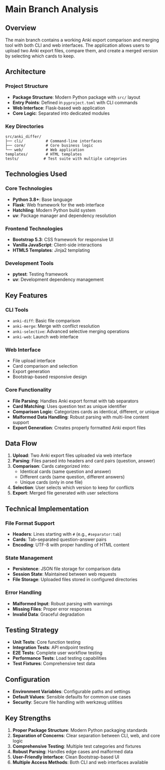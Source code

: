 # Main Branch Analysis

## Overview
The main branch contains a working Anki export comparison and merging tool with both CLI and web interfaces. The application allows users to upload two Anki export files, compare them, and create a merged version by selecting which cards to keep.

## Architecture

### Project Structure
- **Package Structure**: Modern Python package with `src/` layout
- **Entry Points**: Defined in `pyproject.toml` with CLI commands
- **Web Interface**: Flask-based web application
- **Core Logic**: Separated into dedicated modules

### Key Directories
```
src/anki_differ/
├── cli/          # Command-line interfaces
├── core/         # Core business logic
└── web/          # Web application
templates/        # HTML templates
tests/           # Test suite with multiple categories
```

## Technologies Used

### Core Technologies
- **Python 3.8+**: Base language
- **Flask**: Web framework for the web interface
- **Hatchling**: Modern Python build system
- **uv**: Package manager and dependency resolution

### Frontend Technologies
- **Bootstrap 5.3**: CSS framework for responsive UI
- **Vanilla JavaScript**: Client-side interactions
- **HTML5 Templates**: Jinja2 templating

### Development Tools
- **pytest**: Testing framework
- **uv**: Development dependency management

## Key Features

### CLI Tools
- `anki-diff`: Basic file comparison
- `anki-merge`: Merge with conflict resolution
- `anki-selective`: Advanced selective merging operations
- `anki-web`: Launch web interface

### Web Interface
- File upload interface
- Card comparison and selection
- Export generation
- Bootstrap-based responsive design

### Core Functionality
- **File Parsing**: Handles Anki export format with tab separators
- **Card Matching**: Uses question text as unique identifier
- **Comparison Logic**: Categorizes cards as identical, different, or unique
- **Malformed Data Handling**: Robust parsing with multi-line content support
- **Export Generation**: Creates properly formatted Anki export files

## Data Flow

1. **Upload**: Two Anki export files uploaded via web interface
2. **Parsing**: Files parsed into headers and card pairs (question, answer)
3. **Comparison**: Cards categorized into:
   - Identical cards (same question and answer)
   - Different cards (same question, different answers)
   - Unique cards (only in one file)
4. **Selection**: User selects which version to keep for conflicts
5. **Export**: Merged file generated with user selections

## Technical Implementation

### File Format Support
- **Headers**: Lines starting with `#` (e.g., `#separator:tab`)
- **Cards**: Tab-separated question-answer pairs
- **Encoding**: UTF-8 with proper handling of HTML content

### State Management
- **Persistence**: JSON file storage for comparison data
- **Session State**: Maintained between web requests
- **File Storage**: Uploaded files stored in configured directories

### Error Handling
- **Malformed Input**: Robust parsing with warnings
- **Missing Files**: Proper error responses
- **Invalid Data**: Graceful degradation

## Testing Strategy
- **Unit Tests**: Core function testing
- **Integration Tests**: API endpoint testing
- **E2E Tests**: Complete user workflow testing
- **Performance Tests**: Load testing capabilities
- **Test Fixtures**: Comprehensive test data

## Configuration
- **Environment Variables**: Configurable paths and settings
- **Default Values**: Sensible defaults for common use cases
- **Security**: Secure file handling with werkzeug utilities

## Key Strengths
1. **Proper Package Structure**: Modern Python packaging standards
2. **Separation of Concerns**: Clear separation between CLI, web, and core logic
3. **Comprehensive Testing**: Multiple test categories and fixtures
4. **Robust Parsing**: Handles edge cases and malformed data
5. **User-Friendly Interface**: Clean Bootstrap-based UI
6. **Multiple Access Methods**: Both CLI and web interfaces available